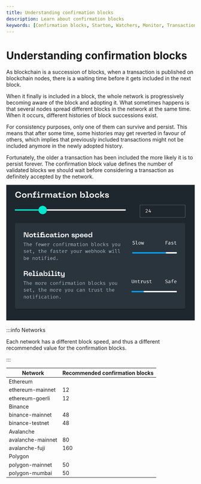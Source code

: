 ```yaml
---
title: Understanding confirmation blocks
description: Learn about confirmation blocks
keywords: [Confirmation blocks, Starton, Watchers, Monitor, Transaction]
---
```


# Understanding confirmation blocks

As blockchain is a succession of blocks, when a transaction is published on blockchain nodes, there is a waiting time before it gets included in the next block.

When it finally is included in a block, the whole network is progressively becoming aware of the block and adopting it.
What sometimes happens is that several nodes spread different blocks in the network at the same time.
When it occurs, different histories of block successions exist.

For consistency purposes, only one of them can survive and persist.
This means that after some time, some histories may get reverted in favour of others, which implies that previously included transactions might not be included anymore in the newly adopted history.

Fortunately, the older a transaction has been included the more likely it is to persist forever.
The confirmation block value defines the number of validated blocks we should wait before considering a transaction as definitely accepted by the network.

![Projects](src/confirmationblock.png)

:::info Networks 

Each network has a different block speed, and thus a different recommended value for the confirmation blocks.

:::

| Network           | Recommended confirmation blocks |
| ----------------- |---------------------------------|
| Ethereum          |
| ethereum-mainnet  | 12                              |
| ethereum-goerli   | 12                              |
| Binance           |
| binance-mainnet   | 48                              |
| binance-testnet   | 48                              |
| Avalanche         |
| avalanche-mainnet | 80                              |
| avalanche-fuji    | 160                             |
| Polygon           |                                 |
| polygon-mainnet   | 50                              |
| polygon-mumbai    | 50                              |
